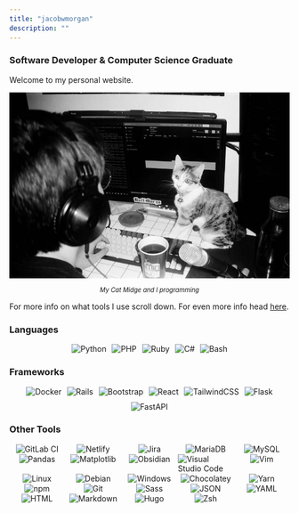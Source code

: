 ```yaml
---
title: "jacobwmorgan"
description: ""
---
```

### Software Developer & Computer Science Graduate

Welcome to my personal website.

<div style="text-align: center;">
  <img src="/midge.jpg" alt="My Cat Midge" style="max-width: 100%; height: auto;">
  <p style="font-size: 0.8em; font-style: italic;">My Cat Midge and I programming</p>
</div>

For more info on what tools I use scroll down. For even more info head [here](/about).

### Languages
<div style="display: flex; flex-wrap: wrap; gap: 10px; justify-content: center;">
  <img src="https://img.shields.io/badge/Python-3776AB?logo=python&logoColor=fff" alt="Python"/>
  <img src="https://img.shields.io/badge/php-%23777BB4.svg?&logo=php&logoColor=white" alt="PHP"/>
  <img src="https://img.shields.io/badge/Ruby-%23CC342D.svg?&logo=ruby&logoColor=white" alt="Ruby"/>
  <img src="https://custom-icon-badges.demolab.com/badge/C%23-%23239120.svg?logo=cshrp&logoColor=white" alt="C#"/>
  <img src="https://img.shields.io/badge/Bash-4EAA25?logo=gnubash&logoColor=fff" alt="Bash"/>
</div>

### Frameworks
<div style="display: flex; flex-wrap: wrap; gap: 10px; justify-content: center;">
    <img src="https://img.shields.io/badge/Docker-2496ED?logo=docker&logoColor=fff" alt="Docker"/>
    <img src="https://img.shields.io/badge/Rails-%23CC0000.svg?logo=ruby-on-rails&logoColor=white" alt="Rails"/>
    <img src="https://img.shields.io/badge/Bootstrap-7952B3?logo=bootstrap&logoColor=fff" alt="Bootstrap"/>
    <img src="https://img.shields.io/badge/React-%2320232a.svg?logo=react&logoColor=%2361DAFB" alt="React"/>
    <img src="https://img.shields.io/badge/Tailwind%20CSS-%2338B2AC.svg?logo=tailwind-css&logoColor=white" alt="TailwindCSS"/>
    <img src="https://img.shields.io/badge/Flask-000?logo=flask&logoColor=fff" alt="Flask"/>
    <img src="https://img.shields.io/badge/FastAPI-009485.svg?logo=fastapi&logoColor=white" alt="FastAPI"/>
</div>

### Other Tools
<div style="display: grid; grid-template-columns: repeat(auto-fit, minmax(100px, 1fr)); gap: 1px; justify-items: center;">
  <img src="https://img.shields.io/badge/GitLab%20CI-FC6D26?logo=gitlab&logoColor=fff" alt="GitLab CI"/>
  <img src="https://img.shields.io/badge/Netlify-%23000000.svg?logo=netlify&logoColor=#00C7B7" alt="Netlify"/>
  <img src="https://img.shields.io/badge/Jira-0052CC?logo=jira&logoColor=fff" alt="Jira"/>
  <img src="https://img.shields.io/badge/MariaDB-003545?logo=mariadb&logoColor=white" alt="MariaDB"/>
  <img src="https://img.shields.io/badge/MySQL-4479A1?logo=mysql&logoColor=fff" alt="MySQL"/>
  <img src="https://img.shields.io/badge/Pandas-150458?logo=pandas&logoColor=fff" alt="Pandas"/>
  <img src="https://custom-icon-badges.demolab.com/badge/Matplotlib-71D291?logo=matplotlib&logoColor=fff" alt="Matplotlib"/>
  <img src="https://img.shields.io/badge/Obsidian-%23483699.svg?&logo=obsidian&logoColor=white" alt="Obsidian"/>
  <img src="https://custom-icon-badges.demolab.com/badge/Visual%20Studio%20Code-0078d7.svg?logo=vsc&logoColor=white" alt="Visual Studio Code"/>
  <img src="https://img.shields.io/badge/Vim-%2311AB00.svg?logo=vim&logoColor=white" alt="Vim"/>
  <img src="https://img.shields.io/badge/Linux-FCC624?logo=linux&logoColor=black" alt="Linux"/>
  <img src="https://img.shields.io/badge/Debian-A81D33?logo=debian&logoColor=fff" alt="Debian"/>
  <img src="https://custom-icon-badges.demolab.com/badge/Windows-0078D6?logo=windows11&logoColor=white" alt="Windows"/>
  <img src="https://img.shields.io/badge/Chocolatey-80B5E3?logo=chocolatey&logoColor=fff" alt="Chocolatey"/>
  <img src="https://img.shields.io/badge/Yarn-2C8EBB?logo=yarn&logoColor=fff" alt="Yarn"/>
  <img src="https://img.shields.io/badge/npm-CB3837?logo=npm&logoColor=fff" alt="npm"/>
  <img src="https://img.shields.io/badge/Git-F05032?logo=git&logoColor=fff" alt="Git"/>
  <img src="https://img.shields.io/badge/Sass-C69?logo=sass&logoColor=fff" alt="Sass"/>
  <img src="https://img.shields.io/badge/JSON-000?logo=json&logoColor=fff" alt="JSON"/>
  <img src="https://img.shields.io/badge/YAML-CB171E?logo=yaml&logoColor=fff" alt="YAML"/>
  <img src="https://img.shields.io/badge/HTML-%23E34F26.svg?logo=html5&logoColor=white" alt="HTML"/>
  <img src="https://img.shields.io/badge/Markdown-%23000000.svg?logo=markdown&logoColor=white" alt="Markdown"/>
  <img src="https://img.shields.io/badge/Hugo-FF4088?logo=hugo&logoColor=fff" alt="Hugo"/>
  <img src="https://img.shields.io/badge/Zsh-F15A24?logo=zsh&logoColor=fff" alt="Zsh"/>
</div>